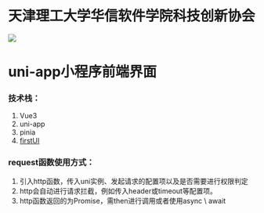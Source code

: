 # 天津理工大学华信软件学院科技创新协会
![](https://avatars.githubusercontent.com/u/112747103?s=200&v=4)
# uni-app小程序前端界面
### 技术栈：
1. Vue3
2. uni-app
3. pinia
4. [firstUI](https://doc.firstui.cn/docs/js/request.html)

### request函数使用方式：
1. 引入http函数，传入uni实例、发起请求的配置项以及是否需要进行权限判定
2. http会自动进行请求拦截，例如传入header或timeout等配置项。
3. http函数返回的为Promise，需then进行调用或者使用async \ await
